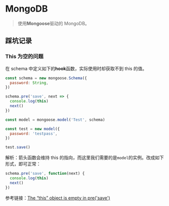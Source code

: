# MongoDB

> 使用**Mongoose**驱动的 MongoDB。

## 踩坑记录

### This 为空的问题

在 schema 中定义如下的**hook**函数，实际使用时却获取不到 this 的值。

```js
const schema = new mongoose.Schema({
  password: String,
})

schema.pre('save', next => {
  console.log(this)
  next()
})

const model = mongoose.model('Test', schema)

const test = new model({
  password: 'testpass',
})

test.save()
```

解析：箭头函数会维持 this 的指向，而这里我们需要的是`model`的实例。改成如下形式，即可正常：

```js
schema.pre('save', function(next) {
  console.log(this)
  next()
})
```

参考链接：[The “this” object is empty in pre('save')](https://stackoverflow.com/questions/39166700/the-this-object-is-empty-in-presave)
